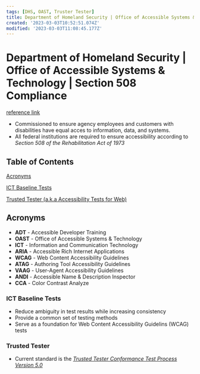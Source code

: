 ```yaml
---
tags: [DHS, OAST, Truster Tester]
title: Department of Homeland Security | Office of Accessible Systems & Technology | Section 508 Compliance
created: '2023-03-03T10:52:51.074Z'
modified: '2023-03-03T11:08:45.177Z'
---
```


# Department of Homeland Security | Office of Accessible Systems & Technology | Section 508 Compliance

[reference link](https://www.dhs.gov/508-testing)

* Commissioned to ensure agency employees and customers with disabilities have equal acces to information, data, and systems.
* All federal institutions are required to ensure accessibility according to *Section 508 of the Rehabilitation Act of 1973*

## Table of Contents
[Acronyms](#Acronyms)

[ICT Baseline Tests](#ICT-Baseline-Tests)

[Trusted Tester (a.k.a Accessibility Tests for Web)](#Trusted-Tester)

## Acronyms
* __ADT__ - Accessible Developer Training
* __OAST__ - Office of Accessible Systems & Technology
* __ICT__ - Information and Communication Technology
* __ARIA__ - Accessible Rich Internet Applications
* __WCAG__ - Web Content Accessibility Guidelines
* __ATAG__ - Authoring Tool Accessibility Guidelines
* __VAAG__ - User-Agent Accessibility Guidelines
* __ANDI__ - Accessible Name & Description Inspector
* __CCA__ - Color Contrast Analyze

### ICT Baseline Tests
* Reduce ambiguity in test results while increasing consistency
* Provide a common set of testing methods
* Serve as a foundation for Web Content Accessibility Guidelins (WCAG) tests

### Trusted Tester
* Current standard is the [*Trusted Tester Conformance Test Process Version 5.0*](https://www.dhs.gov/sites/default/files/publications/trusted_tester_test_process_v5_0_aug_16_2019.pdf)
